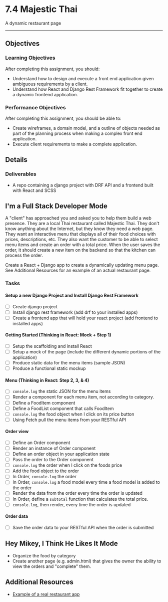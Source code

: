 # 7.4 Majestic Thai

A dynamic restaurant page

---------------

## Objectives

### Learning Objectives

After completing this assignment, you should:

- Understand how to design and execute a front end application given ambiguous
  requirements by a client.
- Understand how React and Django Rest Framework  fit together to create a dynamic
  frontend application.

### Performance Objectives

After completing this assignment, you should be able to:

- Create wireframes, a domain model, and a outline of objects
  needed as part of the planning process when making a complex front end
  application.
- Execute client requirements to make a complete application.

## Details

### Deliverables

* A repo containing a django project with DRF API and a frontend built with React and SCSS

## I'm a Full Stack Developer Mode

A "client" has approached you and asked you to help them build a web presence.
They are a local Thai restaurant called Majestic Thai. They don't know anything
about the Internet, but they know they need a web page. They want an interactive
menu that displays all of their food choices with prices, descriptions, etc.
They also want the customer to be able to select menu items and create an order
with a total price. When the user saves the order, it should create a new item
on the backend so that the kitchen can process the order.

Create a React + Django app to create a dynamically updating menu page. See Additional Resources for an example of an actual restaurant page.

### Tasks

#### Setup a new Django Project and Install Django Rest Framework
- [ ] Create django project
- [ ] Install django rest framework (add drf to your installed apps)
- [ ] Create a frontend app that will hold your react project (add frontend to installed apps)

#### Getting Started (Thinking in React: Mock + Step 1)
- [ ] Setup the scaffolding and install React
- [ ] Setup a mock of the page (include the different dynamic portions of the application)
- [ ] Produce static data for the menu items (sample JSON)
- [ ] Produce a functional static mockup

#### Menu (Thinking in React: Step 2, 3, & 4)
- [ ] `console.log` the static JSON for the menu items
- [ ] Render a component for each menu item, not according to category.
- [ ] Define a FoodItem component
- [ ] Define a FoodList component that calls FoodItem
- [ ] `console.log` the food object when I click on its price button
- [ ] Using Fetch pull the menu items from your RESTful API

#### Order view
- [ ] Define an Order component
- [ ] Render an instance of Order component
- [ ] Define an order object in your application state
- [ ] Pass the order to the Order component
- [ ] `console.log` the order when I click on the foods price
- [ ] Add the food object to the order
- [ ] In Order, `console.log` the order
- [ ] In Order, `console.log` a food model every time a food model is added to the order
- [ ] Render the data from the order every time the order is updated
- [ ] In Order, define a `subtotal` function that calculates the total price.
- [ ] `console.log`, then render, every time the order is updated

#### Order data
- [ ] Save the order data to your RESTful API when the order is submitted

## Hey Mikey, I Think He Likes It Mode
- Organize the food by category
- Create another page (e.g. admin.html) that gives the owner the ability to view
  the orders and "complete" them.

## Additional Resources
- [Example of a real restaurant app](https://eatstreet.com/angel-thai-cuisine/menu)
